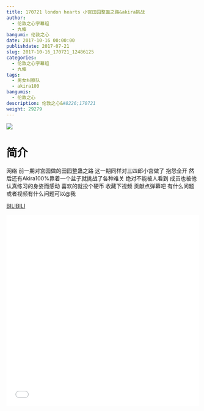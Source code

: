 ```yaml
---
title: 170721 london hearts 小宫田园整蛊之路&akira挑战
author: 
  - 伦敦之心字幕组
  - 九條
bangumi: 伦敦之心
date: 2017-10-16 00:00:00
publishdate: 2017-07-21
slug: 2017-10-16_170721_12486125
categories: 
  - 伦敦之心字幕组
  - 九條
tags: 
  - 男女纠察队
  - akira100
bangumis: 
  - 伦敦之心
description: 伦敦之心&#8226;170721
weight: 29279
---
```


![](https://i.imgur.com/61BOFyF.jpg)

# 简介  
网络
前一期对宫园做的田园整蛊之路 这一期同样对三四郎小宫做了 抱怨全开 然后还有Akira100%靠着一个盆子就挑战了各种难关 绝对不能被人看到 成员也被他认真练习的身姿而感动 喜欢的就投个硬币 收藏下视频 贡献点弹幕吧 有什么问题或者视频有什么问题可以@我

  [BILIBILI](https://www.bilibili.com/video/av12486125/)


<div class="vcontainer">  <iframe class='video' src="//www.bilibili.com/blackboard/player.html?aid=12486125" width="100%" height="500" frameborder="0" allowfullscreen="allowfullscreen"></iframe></div>
